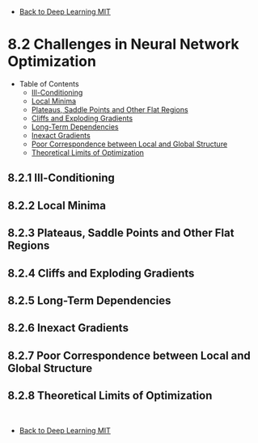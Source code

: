 * [Back to Deep Learning MIT](../../main.md)

# 8.2 Challenges in Neural Network Optimization
- Table of Contents
  - [Ill-Conditioning](#821-ill-conditioning)
  - [Local Minima](#822-local-minima)
  - [Plateaus, Saddle Points and Other Flat Regions](#823-plateaus-saddle-points-and-other-flat-regions)
  - [Cliffs and Exploding Gradients](#824-cliffs-and-exploding-gradients)
  - [Long-Term Dependencies](#825-long-term-dependencies)
  - [Inexact Gradients](#826-inexact-gradients)
  - [Poor Correspondence between Local and Global Structure](#827-poor-correspondence-between-local-and-global-structure)
  - [Theoretical Limits of Optimization](#828-theoretical-limits-of-optimization)




## 8.2.1 Ill-Conditioning
## 8.2.2 Local Minima
## 8.2.3 Plateaus, Saddle Points and Other Flat Regions
## 8.2.4 Cliffs and Exploding Gradients
## 8.2.5 Long-Term Dependencies
## 8.2.6 Inexact Gradients
## 8.2.7 Poor Correspondence between Local and Global Structure
## 8.2.8 Theoretical Limits of Optimization















<br>

* [Back to Deep Learning MIT](../../main.md)